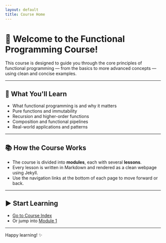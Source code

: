 ```yaml
---
layout: default
title: Course Home
---
```


# 🚀 Welcome to the Functional Programming Course!

This course is designed to guide you through the core principles of functional programming — from the basics to more advanced concepts — using clean and concise examples.

---

## 📘 What You'll Learn

- What functional programming is and why it matters
- Pure functions and immutability
- Recursion and higher-order functions
- Composition and functional pipelines
- Real-world applications and patterns

---

## 📚 How the Course Works

- The course is divided into **modules**, each with several **lessons**.
- Every lesson is written in Markdown and rendered as a clean webpage using Jekyll.
- Use the navigation links at the bottom of each page to move forward or back.

---

## ▶️ Start Learning

- [Go to Course Index](./index.md)
- Or jump into [Module 1](./module1/lesson1.md)

---

Happy learning! ✨